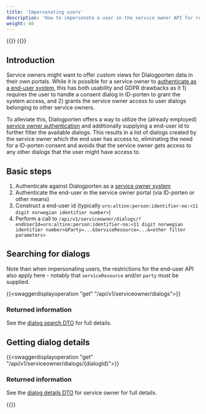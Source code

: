 ```yaml
---
title: 'Impersonating users'
description: 'How to impersonate a user in the service owner API for read operations'
weight: 40
---
```


{{<dialogportenswaggerselector>}}
{{<swaggerload>}} 

## Introduction

Service owners might want to offer custom views for Dialogporten data in their own portals. While it is possible for a service owner to [authenticate as a end-user system](/en/dialogporten/user-guides/service-owners/impersonating-users/../../authenticating/#id-porten-authentication), this has both usability and GDPR drawbacks as it 1) requires the user to handle a consent dialog in ID-porten to grant the system access, and 2) grants the service owner access to user dialogs belonging to other service owners. 

To alleviate this, Dialogporten offers a way to utilize the (already employed) [service owner authentication](/en/dialogporten/user-guides/service-owners/impersonating-users/../../authenticating/#usage-for-service-owner-systems) and additionally supplying a end-user id to further filter the available dialogs. This results in a list of dialogs created by the service owner which the end user has access to, eliminating the need for a ID-porten consent and avoids that the service owner gets access to any other dialogs that the user might have access to.

## Basic steps

1. Authenticate against Dialogporten as a [service owner system](/en/dialogporten/user-guides/service-owners/impersonating-users/../../authenticating/#usage-for-service-owner-systems)
2. Authenticate the end-user in the service owner portal (via ID-porten or other means)
3. Construct a end-user id (typically `urn:altinn:person:identifier-no:<11 digit norwegian identifier number>`)
4. Perform a call to `/api/v1/serviceowner/dialogs/?endUserId=urn:altinn:person:identifier-no:<11 digit norwegian identifier number>&Party=...&ServiceResource=...&<other filter parameters>`

## Searching for dialogs

Note than when impersonating users, the restrictions for the end-user API also apply here - notably that `serviceResource` and/or `party` must be supplied.

{{<swaggerdisplayoperation "get" "/api/v1/serviceowner/dialogs">}}

### Returned information

See the [dialog search DTO](/en/dialogporten/user-guides/service-owners/impersonating-users/../../../reference/entities/dialog#search-1) for full details.

## Getting dialog details

{{<swaggerdisplayoperation "get" "/api/v1/serviceowner/dialogs/{dialogId}">}}

### Returned information

See the [dialog details DTO](/en/dialogporten/user-guides/service-owners/impersonating-users/../../../reference/entities/dialog#details-1) for service owner for full details.

{{<children />}}
